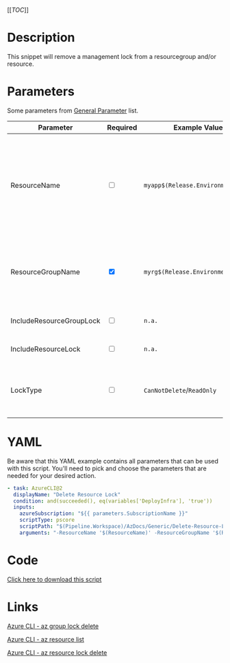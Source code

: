 [[_TOC_]]

# Description

This snippet will remove a management lock from a resourcegroup and/or resource.

# Parameters

Some parameters from [General Parameter](/Azure/AzDocs-v1/Scripts) list.

| Parameter                | Required                        | Example Value                     | Description                                                                                                                                                                                                                                                     |
| ------------------------ | ------------------------------- | --------------------------------- | --------------------------------------------------------------------------------------------------------------------------------------------------------------------------------------------------------------------------------------------------------------- |
| ResourceName             | <input type="checkbox">         | `myapp$(Release.EnvironmentName)` | The name of the Azure Resource to remove the lock from. Make sure to pass `-IncludeResourceLock` when trying to remove a lock from a resource. If there are multiple resources with this name, the specified locks from all of these resources will be removed. |
| ResourceGroupName        | <input type="checkbox" checked> | `myrg$(Release.EnvironmentName)`  | The name of the resourcegroup to remove the lock from. Make sure to pass `-IncludeResourceGroupLock` when you want to remove a lock from a resourcegroup.                                                                                                       |
| IncludeResourceGroupLock | <input type="checkbox">         | `n.a.`                            | Switch to pass when you want to remove a lock from a resourcegroup.                                                                                                                                                                                             |
| IncludeResourceLock      | <input type="checkbox">         | `n.a.`                            | Switch to pass if you want to remove a lock from a resource.                                                                                                                                                                                                    |
| LockType                 | <input type="checkbox">         | `CanNotDelete`/`ReadOnly`         | The type of lock to remove. There are currently two options: `CanNotDelete` and `ReadOnly`. This defaults to `CanNotDelete`.                                                                                                                                    |

# YAML

Be aware that this YAML example contains all parameters that can be used with this script. You'll need to pick and choose the parameters that are needed for your desired action.

```yaml
- task: AzureCLI@2
  displayName: "Delete Resource Lock"
  condition: and(succeeded(), eq(variables['DeployInfra'], 'true'))
  inputs:
    azureSubscription: "${{ parameters.SubscriptionName }}"
    scriptType: pscore
    scriptPath: "$(Pipeline.Workspace)/AzDocs/Generic/Delete-Resource-Lock.ps1"
    arguments: "-ResourceName '$(ResourceName)' -ResourceGroupName '$(ResourceGroupName)' -IncludeResourceGroupLock -IncludeResourceLock -LockType '$(LockType)'"
```

# Code

[Click here to download this script](../../../../../src/Generic/Delete-Resource-Lock.ps1)

# Links

[Azure CLI - az group lock delete](https://docs.microsoft.com/en-us/cli/azure/group/lock?view=azure-cli-latest#az_group_lock_delete)

[Azure CLI - az resource list](https://docs.microsoft.com/en-us/cli/azure/resource?view=azure-cli-latest#az_resource_list)

[Azure CLI - az resource lock delete](https://docs.microsoft.com/en-us/cli/azure/resource/lock?view=azure-cli-latest#az_resource_lock_delete)
